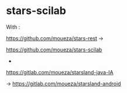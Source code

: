 # stars-scilab
With : 

https://github.com/moueza/stars-rest ->


https://github.com/moueza/stars-scilab

+

https://gitlab.com/moueza/starsland-java-IA

-> https://gitlab.com/moueza/starsland-android
